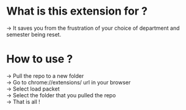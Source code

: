 # What is this extension for ?

-> It saves you from the frustration of your choice of department and semester being reset.

# How to use ?

-> Pull the repo to a new folder \
-> Go to chrome://extensions/ url in your browser \
-> Select load packet \
-> Select the folder that you pulled the repo \
-> That is all !
